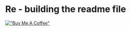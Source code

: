 # Re - building the readme file

[!["Buy Me A Coffee"](https://www.buymeacoffee.com/assets/img/custom_images/orange_img.png)](https://www.buymeacoffee.com/yasasvi)
